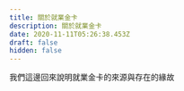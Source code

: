 ```yaml
---
title: 關於就業金卡
description: 關於就業金卡
date: 2020-11-11T05:26:38.453Z
draft: false
hidden: false
---
```

我們這邊回來說明就業金卡的來源與存在的緣故